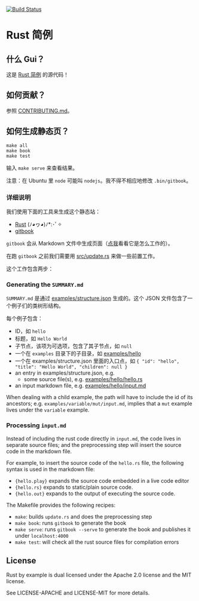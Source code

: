 [![Build Status][travis-image]][travis-link]
# Rust 简例

## 什么 Gui？

这是 [Rust 简例][website] 的源代码！

## 如何贡献？

参照 [CONTRIBUTING.md][how-to-contribute]。

## 如何生成静态页？

```
make all
make book
make test
```

输入 `make serve` 来查看结果。

注意：在 Ubuntu 里 `node` 可能叫 `nodejs`。我不得不相应地修改 `.bin/gitbook`。

### 详细说明

我们使用下面的工具来生成这个静态站：

* [Rust][rust-lang] (ﾉ◕ヮ◕)ﾉ\*:･ﾟ✧
* [gitbook][gitbook]

`gitbook` 会从 Markdown 文件中生成页面（[点我](gitbook-format)看看它是怎么工作的）。

在跑 `gitbook` 之前我们需要用 [src/update.rs][update-rs] 来做一些前置工作。

这个工作包含两步：

### Generating the `SUMMARY.md`

`SUMMARY.md` 是通过 [examples/structure.json][structure] 生成的。这个 JSON
文件包含了一个例子们的类树形结构。

每个例子包含：

* ID，如 `hello`
* 标题，如 `Hello World`
* 子节点，该项为可选项，包含了其子节点，如 `null`
* 一个在 `examples` 目录下的子目录，如 [examples/hello][hello-folder]
* 一个在 examples/structure.json 里面的入口点，如 `{ "id": "hello", "title":
    "Hello World", "children": null }`
* an entry in examples/structure.json, e.g.
  * some source file(s), e.g. [examples/hello/hello.rs][hello-rs]
* an input markdown file, e.g.
  [examples/hello/input.md][hello-md]

When dealing with a child example, the path will have to include the id of its
ancestors; e.g. `examples/variable/mut/input.md`, implies that a `mut` example
lives under the `variable` example.

### Processing `input.md`

Instead of including the rust code directly in `input.md`, the code lives in
separate source files; and the preprocessing step will insert the source code
in the markdown file.

For example, to insert the source code of the `hello.rs` file, the following
syntax is used in the markdown file:

* `{hello.play}` expands the source code embedded in a live code editor
* `{hello.rs}` expands to static/plain source code.
* `{hello.out}` expands to the output of executing the source code.

The Makefile provides the following recipes:

* `make`: builds `update.rs` and does the preprocessing step
* `make book`: runs `gitbook` to generate the book
* `make serve`: runs `gitbook --serve` to generate the book and publishes it
  under `localhost:4000`
* `make test`: will check all the rust source files for compilation errors

## License

Rust by example is dual licensed under the Apache 2.0 license and the MIT
license.

See LICENSE-APACHE and LICENSE-MIT for more details.

[travis-image]: https://travis-ci.org/rust-lang/rust-by-example.svg?branch=master
[travis-link]: https://travis-ci.org/rust-lang/rust-by-example
[website]: http://rustbyexample.com
[how-to-contribute]: CONTRIBUTING.md
[rust-lang]: http://www.rust-lang.org/
[gitbook]: http://www.gitbook.io
[gitbook-dir]: https://github.com/GitbookIO/gitbook#book-format
[update-rs]: src/update.rs
[structure]: examples/structure.json
[hello-folder]: examples/hello
[hello-rs]: examples/hello/hello.rs
[hello-md]: examples/hello/input.md


